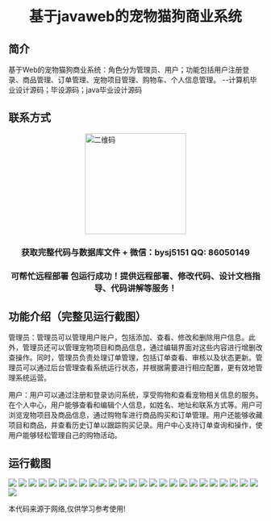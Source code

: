 <p><h1 align="center">基于javaweb的宠物猫狗商业系统</h1></p>

## 简介
基于Web的宠物猫狗商业系统：角色分为管理员、用户；功能包括用户注册登录、商品管理、订单管理、宠物项目管理、购物车、个人信息管理。    --计算机毕业设计源码；毕设源码；java毕业设计源码


## 联系方式
<img src="https://bs-1329754181.cos.ap-shanghai.myqcloud.com/wx.jpg" alt="二维码" style="display: block; margin: 0 auto;" width="200px">
<p><h3 align="center">获取完整代码与数据库文件 + 微信：bysj5151 QQ: 86050149</h3></p>
<p><h3 align="center">可帮忙远程部署 包运行成功！提供远程部署、修改代码、设计文档指导、代码讲解等服务！</h3></p>

## 功能介绍（完整见运行截图）
管理员：管理员可以管理用户账户，包括添加、查看、修改和删除用户信息。此外，管理员还可以管理宠物项目和商品信息，通过编辑界面对这些内容进行增删改查操作。同时，管理员负责处理订单管理，包括订单查看、审核以及状态更新。管理员可以通过后台管理查看系统运行状态，并根据需要进行相应配置，更有效地管理系统运营。

用户：用户可以通过注册和登录访问系统，享受购物和查看宠物相关信息的服务。在个人中心，用户能够查看和编辑个人信息，如姓名、地址和联系方式等。用户可浏览宠物项目及商品信息，通过购物车进行商品购买和订单管理。用户还能够收藏项目和商品，并查看历史订单以跟踪购买记录。用户中心支持订单查询和操作，使用户能够轻松管理自己的购物活动。


## 运行截图
![](https://bs-1329754181.cos.ap-shanghai.myqcloud.com/ssm/PetCommercialSystem/img/001.jpg)
![](https://bs-1329754181.cos.ap-shanghai.myqcloud.com/ssm/PetCommercialSystem/img/002.jpg)
![](https://bs-1329754181.cos.ap-shanghai.myqcloud.com/ssm/PetCommercialSystem/img/003.jpg)
![](https://bs-1329754181.cos.ap-shanghai.myqcloud.com/ssm/PetCommercialSystem/img/004.jpg)
![](https://bs-1329754181.cos.ap-shanghai.myqcloud.com/ssm/PetCommercialSystem/img/005.jpg)
![](https://bs-1329754181.cos.ap-shanghai.myqcloud.com/ssm/PetCommercialSystem/img/006.jpg)
![](https://bs-1329754181.cos.ap-shanghai.myqcloud.com/ssm/PetCommercialSystem/img/007.jpg)
![](https://bs-1329754181.cos.ap-shanghai.myqcloud.com/ssm/PetCommercialSystem/img/008.jpg)
![](https://bs-1329754181.cos.ap-shanghai.myqcloud.com/ssm/PetCommercialSystem/img/009.jpg)
![](https://bs-1329754181.cos.ap-shanghai.myqcloud.com/ssm/PetCommercialSystem/img/010.jpg)
![](https://bs-1329754181.cos.ap-shanghai.myqcloud.com/ssm/PetCommercialSystem/img/011.jpg)
![](https://bs-1329754181.cos.ap-shanghai.myqcloud.com/ssm/PetCommercialSystem/img/012.jpg)
![](https://bs-1329754181.cos.ap-shanghai.myqcloud.com/ssm/PetCommercialSystem/img/013.jpg)
![](https://bs-1329754181.cos.ap-shanghai.myqcloud.com/ssm/PetCommercialSystem/img/014.jpg)
![](https://bs-1329754181.cos.ap-shanghai.myqcloud.com/ssm/PetCommercialSystem/img/015.jpg)
![](https://bs-1329754181.cos.ap-shanghai.myqcloud.com/ssm/PetCommercialSystem/img/016.jpg)
![](https://bs-1329754181.cos.ap-shanghai.myqcloud.com/ssm/PetCommercialSystem/img/017.jpg)
![](https://bs-1329754181.cos.ap-shanghai.myqcloud.com/ssm/PetCommercialSystem/img/018.jpg)
![](https://bs-1329754181.cos.ap-shanghai.myqcloud.com/ssm/PetCommercialSystem/img/019.jpg)
![](https://bs-1329754181.cos.ap-shanghai.myqcloud.com/ssm/PetCommercialSystem/img/020.jpg)
![](https://bs-1329754181.cos.ap-shanghai.myqcloud.com/ssm/PetCommercialSystem/img/021.jpg)
![](https://bs-1329754181.cos.ap-shanghai.myqcloud.com/ssm/PetCommercialSystem/img/022.jpg)
![](https://bs-1329754181.cos.ap-shanghai.myqcloud.com/ssm/PetCommercialSystem/img/023.jpg)
![](https://bs-1329754181.cos.ap-shanghai.myqcloud.com/ssm/PetCommercialSystem/img/024.jpg)
![](https://bs-1329754181.cos.ap-shanghai.myqcloud.com/ssm/PetCommercialSystem/img/025.jpg)
![](https://bs-1329754181.cos.ap-shanghai.myqcloud.com/ssm/PetCommercialSystem/img/026.jpg)

<p>本代码来源于网络,仅供学习参考使用!</p>
